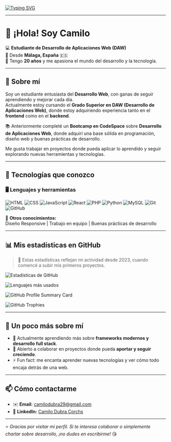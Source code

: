<!-- Encabezado animado -->
[![Typing SVG](https://readme-typing-svg.demolab.com?font=Fira+Code&duration=3000&pause=1000&color=F75C7E&center=true&vCenter=true&width=800&lines=%C2%A1Hola!+Soy+Camilo+👋;Desarrollador+Web+desde+M%C3%A1laga+;Apasionado+por+la+tecnolog%C3%ADa+y+el+aprendizaje+constante)](https://git.io/typing-svg)

---

# 👋 ¡Hola! Soy Camilo

💻 **Estudiante de Desarrollo de Aplicaciones Web (DAW)**  
📍 Desde **Málaga, España** 🇪🇸  
🎂 Tengo **20 años** y me apasiona el mundo del desarrollo y la tecnología.

---

## 🚀 Sobre mí

Soy un estudiante entusiasta del **Desarrollo Web**, con ganas de seguir aprendiendo y mejorar cada día.  
Actualmente estoy cursando el **Grado Superior en DAW (Desarrollo de Aplicaciones Web)**, donde estoy adquiriendo experiencia tanto en el **frontend** como en el **backend**.

📚 Anteriormente completé un **Bootcamp en CodeSpace** sobre **Desarrollo de Aplicaciones Web**, donde adquirí una base sólida en programación, diseño web y buenas prácticas de desarrollo.

Me gusta trabajar en proyectos donde pueda aplicar lo aprendido y seguir explorando nuevas herramientas y tecnologías.

---

## 🧠 Tecnologías que conozco

### 🖥️ Lenguajes y herramientas

![HTML](https://img.shields.io/badge/HTML5-E34F26?style=for-the-badge&logo=html5&logoColor=white)
![CSS](https://img.shields.io/badge/CSS3-1572B6?style=for-the-badge&logo=css3&logoColor=white)
![JavaScript](https://img.shields.io/badge/JavaScript-F7DF1E?style=for-the-badge&logo=javascript&logoColor=black)
![React](https://img.shields.io/badge/React-20232A?style=for-the-badge&logo=react&logoColor=61DAFB)
![PHP](https://img.shields.io/badge/PHP-777BB4?style=for-the-badge&logo=php&logoColor=white)
![Python](https://img.shields.io/badge/Python-3776AB?style=for-the-badge&logo=python&logoColor=white)
![MySQL](https://img.shields.io/badge/MySQL-005C84?style=for-the-badge&logo=mysql&logoColor=white)
![Git](https://img.shields.io/badge/Git-F05032?style=for-the-badge&logo=git&logoColor=white)
![GitHub](https://img.shields.io/badge/GitHub-181717?style=for-the-badge&logo=github&logoColor=white)

🧩 **Otros conocimientos:**  
Diseño Responsive | Trabajo en equipo | Buenas prácticas de desarrollo

---

## 📊 Mis estadísticas en GitHub

> 🔹 Estas estadísticas reflejan mi actividad desde 2023, cuando comencé a subir mis primeros proyectos.

![Estadísticas de GitHub](https://github-readme-stats.vercel.app/api?username=camiliillo18&show_icons=true&theme=radical)

![Lenguajes más usados](https://github-readme-stats.vercel.app/api/top-langs/?username=camiliillo18&layout=compact&theme=radical)

![GitHub Profile Summary Card](https://github-profile-summary-cards.vercel.app/api/cards/profile-details?username=camiliillo18&theme=radical)

![GitHub Trophies](https://github-profile-trophy.vercel.app/?username=camiliillo18&theme=radical&no-frame=false&no-bg=false&margin-w=4)

---

## 💬 Un poco más sobre mí

- 🌱 Actualmente aprendiendo más sobre **frameworks modernos y desarrollo full stack**.  
- 🤝 Abierto a colaborar en proyectos donde pueda **aportar y seguir creciendo**.  
- ⚡ Fun fact: me encanta aprender nuevas tecnologías y ver cómo todo encaja detrás de una web.

---

## 📫 Cómo contactarme

- ✉️ **Email:** [camilodubra29@gmail.com](mailto:camilodubra29@gmail.com)  
- 💼 **LinkedIn:** [Camilo Dubra Corchs](https://www.linkedin.com/in/camilo-dubra-corchs)  

---

⭐️ *Gracias por visitar mi perfil. Si te interesa colaborar o simplemente charlar sobre desarrollo, ¡no dudes en escribirme!* 😘
